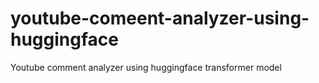 # youtube-comeent-analyzer-using-huggingface
Youtube comment analyzer using huggingface transformer model
